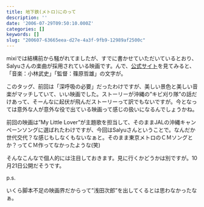 ```yaml
---
title: 地下鉄(メトロ)にのって
description: ''
date: '2006-07-29T09:50:10.000Z'
categories: []
keywords: []
slug: "200607-63665eea-d27e-4a3f-9fb9-12989af2500c"
---
```

mixiでは結構前から騒がれてましたが、すでに書かせていただいているとおり、Salyuさんの楽曲が採用されている映画です。んで、[公式サイト](http://www.metro-movie.jp/)を見てみると、「音楽：小林武史」「監督：篠原哲雄」の文字が。

このタッグ、前回は「深呼吸の必要」だったわけですが、美しい景色と美しい音楽がマッチしていて、いい映画でした。ストーリーが沖縄の”キビ刈り隊”の話だけあって、そーんなに起伏が飛んだストーリーって訳でもないですが。今となっては意外な人が意外な役で出ている映画って感じの扱いになるんでしょうかね。  
  
前回の映画は”My Little Lover”が主題歌を担当して、そのままJALの沖縄キャンペーンソングに選ばれたわけですが、今回はSalyuさんということで。なんだか世代交代？な感じもしなくもないなぁと。そのまま東京メトロのＣＭソングとか？ってＣＭ作ってなかったような(笑)

そんなこんなで個人的には注目しておきます。見に行くかどうかは別ですが。10月21日公開だそうです。

p.s.  
  
いくら脚本不足の映画界だからって”浅田次郎”を出してくるとは思わなかったなぁ。